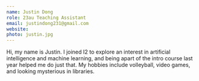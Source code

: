 ```yaml
---
name: Justin Dong
role: 23au Teaching Assistant
email: justindong231@gmail.com
website:
photo: justin.jpg
---
```


Hi, my name is Justin. I joined I2 to explore an interest in artificial intelligence and machine learning, and being apart of the intro course last year helped me do just that. My hobbies include volleyball, video games, and looking mysterious in libraries.

